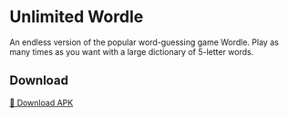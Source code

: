 # Unlimited Wordle

An endless version of the popular word-guessing game Wordle. Play as many times as you want with a large dictionary of 5-letter words.

## Download

[📲 Download APK](https://github.com/arhamcodes/unlimited-wordle/releases/latest/download/wordle.apk)
